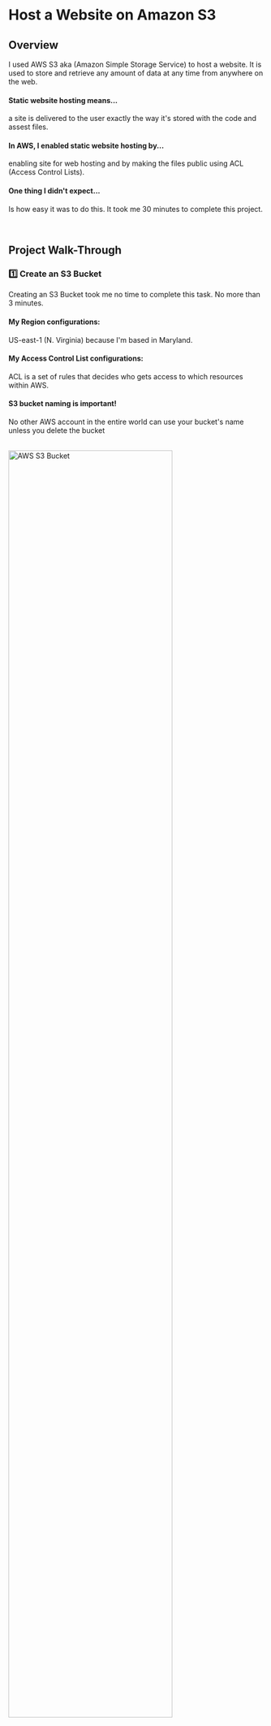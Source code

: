 # Host a Website on Amazon S3
## Overview
I used AWS S3 aka (Amazon Simple Storage Service) to host a website. It is used to store and retrieve any amount of data at any time from anywhere on the web.
<br />

#### Static website hosting means...
a site is delivered to the user exactly the way it's stored with the code and assest files.
<br />

#### In AWS, I enabled static website hosting by...
enabling site for web hosting and by making the files public using ACL (Access Control Lists).

#### One thing I didn't expect...
Is how easy it was to do this. It took me 30 minutes to complete this project.

<br />


## Project Walk-Through

### 1️⃣ Create an S3 Bucket
Creating an S3 Bucket took me no time to complete this task. No more than 3 minutes.

#### My Region configurations:
US-east-1 (N. Virginia) because I'm based in Maryland.
<br />

#### My Access Control List configurations:
ACL is a set of rules that decides who gets access to which resources within AWS.
<br />

#### S3 bucket naming is important!
No other AWS account in the entire world can use your bucket's name unless you delete the bucket
<br /><br />

<img src="https://i.imgur.com/hfBrP3q.png" height="80%" width="80%" alt="AWS S3 Bucket"/>
<br />

### 2️⃣ Upload Website Files to S3
Next, I uploaded the following files: index.html and NextWork - Everyone should be in a job they love_files.
<br />

#### How these files work...
The index.html file is the front end code that is necessary to visually present the website. The folder had all of the assests needed to add to the designs, ie fonts, media, backend code(JavaScript).
<br /><br />

<img src="https://i.imgur.com/MAuy6WM.png" height="80%" width="80%" alt="File Upload"/>
<br /><br />

### 3️⃣ Static Website Hosting on S3
Static website hosting is website hosting is what makes your website public on the internet.
<br />
#### How I enabled hosting...
Go to the "Properties" tab, scroll down to the "Static Website Hosting" section, edit the settings, and configured the settings to enable the web hosting to static to reference the index.html file.
<br /><br />
<img src="https://i.imgur.com/tXSzJK6.png" height="80%" width="80%" alt="Static Website Hosting S3"/>
<br /><br />

### 4️⃣ Bucket Endpoints

#### Bucket Endpoint URLs
The url provides a publicly used address to access the website.
<br /></br >
<img src="https://i.imgur.com/AL2VKBK.png" height="80%" width="80%" alt="Make Files Public"/>
<br /><br />

### 5️⃣ An error!
When I first visited the bucket endpoint URL, I saw was met with a 404 error code.
<br />

#### Why did I get an error?
The error message is saying that your static website is being hosted by S3, but the actual HTML/image files you've uploaded are still private. To solve this error, we need to set the permission of the objects to public.
<br /><br />
<img src="https://i.imgur.com/xoQOs1s.png" height="80%" width="80%" alt="404 Error"/>
<br /><br />

### 6️⃣ Success 🎉
To solve this error, we need to set the permission of the objects to public.
<br /><br />
<img src="https://i.imgur.com/OklV05W.png" height="80%" width="80%" alt="Success Status"/>
<br /><br />
